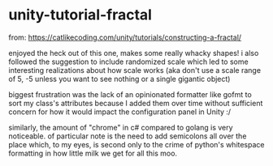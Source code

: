# unity-tutorial-fractal
from: https://catlikecoding.com/unity/tutorials/constructing-a-fractal/

enjoyed the heck out of this one, makes some really whacky shapes! i also followed the suggestion to include randomized scale which led to some interesting realizations about how scale works (aka don't use a scale range of 5, -5 unless you want to see nothing or a single gigantic object)

biggest frustration was the lack of an opinionated formatter like gofmt to sort my class's attributes because I added them over time without sufficient concern for how it would impact the configuration panel in Unity :/

similarly, the amount of "chrome" in c# compared to golang is very noticeable. of particular note is the need to add semicolons all over the place which, to my eyes, is second only to the crime of python's whitespace formatting in how little milk we get for all this moo. 
